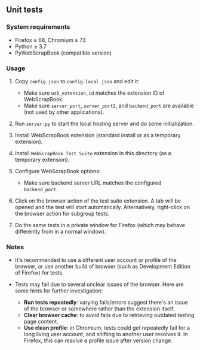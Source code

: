 Unit tests
----------

### System requirements

* Firefox ≥ 68, Chromium ≥ 73
* Python ≥ 3.7
* PyWebScrapBook (compatible version)

### Usage

1. Copy `config.json` to `config.local.json` and edit it:
   * Make sure `wsb_extension_id` matches the extension ID of WebScrapBook.
   * Make sure `server_port`, `server_port2`, and `backend_port` are available (not used by other applications).

2. Run `server.py` to start the local hosting server and do some initialization.

3. Install WebScrapBook extension (standard install or as a temporary extension).

4. Install `WebScrapBook Test Suite` extension in this directory (as a temporary extension).

5. Configure WebScrapBook options:
   * Make sure backend server URL matches the configured `backend_port`.

6. Click on the browser action of the test suite extension. A tab will be opened and the test will start automatically. Alternatively, right-click on the browser action for subgroup tests.

7. Do the same tests in a private window for Firefox (which may behave differently from in a normal window).

### Notes

* It's recommended to use a different user account or profile of the browser, or use another build of browser (such as Development Edition of Firefox) for tests.

* Tests may fail due to several unclear issues of the browser. Here are some hints for further investigation:
  * **Run tests repeatedly**: varying fails/errors suggest there's an issue of the browser or somewhere rather than the extension itself.
  * **Clear browser cache**: to avoid fails due to retrieving outdated testing page content.
  * **Use clean profile**: in Chromium, tests could get repeatedly fail for a long living user account, and shifting to another user resolves it. In Firefox, this can resolve a profile issue after version change.
